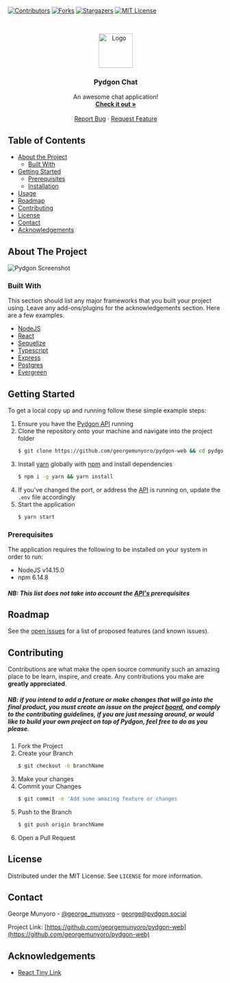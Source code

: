 

[![Contributors][contributors-shield]][contributors-url]
[![Forks][forks-shield]][forks-url]
[![Stargazers][stars-shield]][stars-url]
[![MIT License][license-shield]][license-url]


<!-- PROJECT LOGO -->
<br />
<p align="center">
  <a href="https://github.com/georgemunyoro/pydgon-web">
    <img src="https://pydgon.s3.us-east-2.amazonaws.com/logos/pydgon-dark-transparent.png" alt="Logo" width="80" height="80">
  </a>

  <h3 align="center">Pydgon Chat</h3>

  <p align="center">
    An awesome chat application!
    <br />
    <a href="https://pydgon.social"><strong>Check it out »</strong></a>
    <br />
    <br />
    <a href="https://github.com/georgemunyoro/pydgon-web/issues">Report Bug</a>
    ·
    <a href="https://github.com/georgemunyoro/pydgon-web/issues">Request Feature</a>
  </p>
</p>



<!-- TABLE OF CONTENTS -->
## Table of Contents

* [About the Project](#about-the-project)
  * [Built With](#built-with)
* [Getting Started](#getting-started)
  * [Prerequisites](#prerequisites)
  * [Installation](#installation)
* [Usage](#usage)
* [Roadmap](#roadmap)
* [Contributing](#contributing)
* [License](#license)
* [Contact](#contact)
* [Acknowledgements](#acknowledgements)



<!-- ABOUT THE PROJECT -->
## About The Project

![Pydgon Screenshot](https://pydgon.s3.us-east-2.amazonaws.com/repo/beta-screenshot.png)



### Built With
This section should list any major frameworks that you built your project using. Leave any add-ons/plugins for the acknowledgements section. Here are a few examples.
* [NodeJS](https://nodejs.org/en/)
* [React](https://reactjs.org/)
* [Sequelize](https://sequelize.org/)
* [Typescript](https://www.typescriptlang.org/)
* [Express](https://expressjs.com/)
* [Postgres](https://www.postgresql.org/)
* [Evergreen](https://evergreen.segment.com/)


<!-- GETTING STARTED -->
## Getting Started

To get a local copy up and running follow these simple example steps:
1. Ensure you have the [Pydgon API](https://github.com/georgemunyoro/pydgon-api) running
2. Clone the repository onto your machine and navigate into the project folder
	```sh
	$ git clone https://github.com/georgemunyoro/pydgon-web && cd pydgon-web
	```
3. Install [yarn](https://yarnpkg.com/) globally with [npm](https://www.npmjs.com/) and install dependencies
	```sh
	$ npm i -g yarn && yarn install
	```
4. If you've changed the port, or address the [API](https://github.com/georgemunyoro/pydgon-api) is running on, update the `.env` file accordingly
5. Start the application
	```sh
	$ yarn start
	```

### Prerequisites
The application requires the following to be installed on your system in order to run:
 - NodeJS v14.15.0
 - npm 6.14.8
##### NB: This list does not take into account the [API's](https://github.com/georgemunyoro/pydgon-api) prerequisites






<!-- ROADMAP -->
## Roadmap

See the [open issues](https://github.com/georgemunyoro/pydgon-web/issues) for a list of proposed features (and known issues).



<!-- CONTRIBUTING -->
## Contributing

Contributions are what make the open source community such an amazing place to be learn, inspire, and create. Any contributions you make are **greatly appreciated**.

##### NB: if you intend to add a feature or make changes that will go into the final product, you must create an issue on the project [board](), and comply to the contributing guidelines, if you are just messing around, or would like to build your own project on top of Pydgon, feel free to do as you please.
1. Fork the Project
2. Create your Branch
	```sh
	$ git checkout -b branchName
	```
3. Make your changes
4. Commit your Changes
	```sh
	$ git commit -m 'Add some amazing feature or changes
	```
5. Push to the Branch
	```sh
	$ git push origin branchName
	```
7. Open a Pull Request

<!-- LICENSE -->
## License

Distributed under the MIT License. See `LICENSE` for more information.



<!-- CONTACT -->
## Contact

George Munyoro - [@george_munyoro](https://twitter.com/george_munyoro) - george@pydgon.social

Project Link: [https://github.com/georgemunyoro/pydgon-web](https://github.com/georgemunyoro/pydgon-web)



<!-- ACKNOWLEDGEMENTS -->
## Acknowledgements
* [React Tiny Link](https://www.npmjs.com/package/react-tiny-link)


<!-- MARKDOWN LINKS & IMAGES -->
<!-- https://www.markdownguide.org/basic-syntax/#reference-style-links -->
[contributors-shield]: https://img.shields.io/github/contributors/georgemunyoro/pydgon-web.svg?style=flat-square
[contributors-url]: https://github.com/georgemunyoro/pydgon-web/graphs/contributors
[forks-shield]: https://img.shields.io/github/forks/georgemunyoro/pydgon-web.svg?style=flat-square
[forks-url]: https://github.com/georgemunyoro/pydgon-web/network/members
[stars-shield]: https://img.shields.io/github/stars/georgemunyoro/pydgon-web.svg?style=flat-square
[stars-url]: https://github.com/georgemunyoro/pydgon-web/stargazers
[issues-url]: https://georgemunyoro.myjetbrains.com/youtrack/agiles/119-2/current
[license-url]: https://github.com/georgemunyoro/pydgon-web/blob/master/LICENSE.txt
[license-shield]: https://img.shields.io/github/license/georgemunyoro/pydgon-web.svg?style=flat-square
[linkedin-url]: https://linkedin.com/in/georgemunyoro

